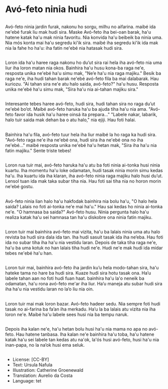 # Avó-feto ninia hudi

##
Avó-feto ninia jardin furak, nakonu ho sorgu, milhu no aifarina. maibé ida ne'ebé furak liu mak hudi sira. Maske Avó-feto iha bei-oan barak, ha'u hatene katak ha'u mak ninia favoritu. Nia konvida ha'u beibeik ba ninia uma. Nia mós konta mai ha'u segredu ki'ik sira. maibé iha segredu ki'ik ida mak nia la fahe ho ha'u: iha fatin ne'ebé nia hatasak hudi sira.

##
Loron ida ha'u haree raga nakonu ho du’ut sira rai hela iha avó-feto nia uma liur iha loron matan nia okos. Bainhira ha'u husu kona-ba raga ne'e, resposta unika ne'ebé ha'u simu mak, "Ne’e ha'u nia raga majiku." Besik ba raga ne'e, iha hudi tahan barak ne'ebé avó-feto fila ba mai dalabarak. Hau kuriozu. "Ai tahan sira ne'e atu halo saida, avó-feto?" ha'u husu. Resposta unika ne'ebé ha'u simu mak, "Sira ha'u nia ai-tahan majiku sira."

##
Interesante tebes haree avó-feto, hudi sira, hudi tahan sira no raga du’ut ne'ebé bo’ot. Maibé avó-feto haruka ha'u ba ajuda tiha ha'u nia ama. "Avó-feto favor ida husik ha'u haree oinsá ita prepara..." "Labele nakar, labarik, halo tuir saida mak dehan ba o atu halo," nia ejiji. Hau foti halai.

##
Bainhira ha'u fila, avó-feto tuur hela iha liur maibé la ho raga ka hudi sira. "Avó-feto raga ne'e iha ne'ebé ona, hudi sira iha ne'ebé ona no iha ne'ebé..." maibé resposta unika ne'ebé ha'u hetan mak, "Sira iha ha'u nia fatin majiku." Sente triste tebes!

##
Loron rua tuir mai, avó-feto haruka ha'u atu ba foti ninia ai-tonka husi ninia kuartu. Iha momentu ha'u loke odamatan, hudi tasak ninia morin simu kedas ha'u. Iha kuartu ida iha klaran, iha avó-feto ninia raga majiku halo husi du’ut. Lensol tuan ida mak taka subar tiha nia. Hau foti sai tiha nia no horon morin ne'ebé gostu.

##
Avó-feto ninia lian halo ha'u hakfodak bainhira nia bolu ha'u, "O halo hela saida? Lalais no foti ai-tonka ne'e mai ha'u." Hau sai kedas ho ninia ai-tonka ne'e. "O hamnasa ba saida?" Avó-feto husu. Ninia pergunta halo ha'u realiza katak ha'u sei hamnasa tan ha'u diskobre ona ninia fatin majiku.

##
Loron tuir mai bainhira avó-feto mai vizita, ha'u ba lalais ninia uma atu halo revista ba hudi sira dala ida tan. Iha hudi sasuit tasak ida iha ne’eba. Hau foti ida no subar tiha iha ha'u nia vestidu laran. Depois de taka tiha raga ne'e, ha'u ba uma kotuk no han lalais tiha hudi ne'e. Hudi ne'e mak hudi ida midar tebes ne'ebé ha'u han.

##
Loron tuir mai, bainhira avó-feto iha jardin ku’u hela modo-tahan sira, ha'u hateke tama no hare ba hudi sira. Kuaze hudi sira hotu tasak ona. Ha’u labele tahan aan no foti hudi fuan haat. bainhira ha'u la'o neneik ba odamatan, ha'u rona avó-feto me'ar iha liur. Ha’u maneja atu subar hudi sira iha ha'u nia vestidu laran no la’o liu nia oin.

##
Loron tuir mai mak loron bazar. Avó-feto hadeer sedu. Nia sempre foti hudi tasak no ai-farina ba fa’an iha merkadu. Ha’u la ba lalais atu vizita nia iha loron ne'e. Maibé ha'u labele sees husi nia ba tempu naruk.

##
Depois iha kalan ne'e, ha'u hetan bolu husi ha'u nia mama no apa no avó-feto. Hau hatene tanbasa. Iha kalan ne'e bainhira ha'u toba, ha'u hatene katak ha'u sei labele tan kedas atu na'ok, la'ós husi avó-feto, husi ha'u nia inan-papa, no la na’ok husi ema seluk.

##
* License: [CC-BY]
* Text: Ursula Nafula
* Illustration: Catherine Groenewald
* Translation: Aurelio da Costa
* Language: tet
